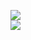 [![](https://img.shields.io/badge/Made%20With-Github%20Spray-lightgrey.svg?style=for-the-badge&logo=github)](https://github.com/Annihil/github-spray#31687)  
[![](https://i.imgur.com/2DrTn0Z.gif)](https://github.com/Annihil/github-spray)